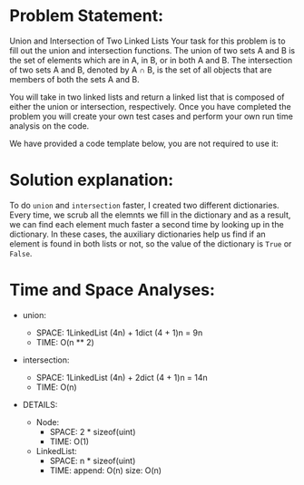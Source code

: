# Problem Statement:
Union and Intersection of Two Linked Lists
Your task for this problem is to fill out the union and intersection functions. The union of two sets A and B is the set of elements which are in A, in B, or in both A and B. The intersection of two sets A and B, denoted by A ∩ B, is the set of all objects that are members of both the sets A and B.

You will take in two linked lists and return a linked list that is composed of either the union or intersection, respectively. Once you have completed the problem you will create your own test cases and perform your own run time analysis on the code.

We have provided a code template below, you are not required to use it:

# Solution explanation:
To do `union` and `intersection` faster, I created two different dictionaries. Every time, we scrub all the elemnts we fill in the dictionary and as a result, we can find each element much faster a second time by looking up in the dictionary. In these cases, the auxiliary dictionaries help us find if an element is found in both lists or not, so the value of the dictionary is `True` or `False`. 

# Time and Space Analyses:
- union:
    - SPACE:    1LinkedList (4n) + 1dict (4 + 1)n = 9n
    - TIME:     O(n ** 2)

- intersection:
    - SPACE:    1LinkedList (4n) + 2dict (4 + 1)n = 14n
    - TIME:     O(n)

- DETAILS:
    - Node:
        - SPACE:  2 * sizeof(uint)
        - TIME:   O(1)
    - LinkedList:
        - SPACE:  n * sizeof(uint)
        - TIME:   append: O(n)    size:  O(n)